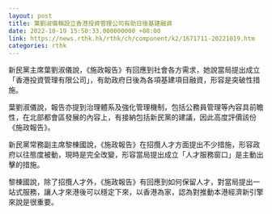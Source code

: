 ```yaml
---
layout: post
title: 葉劉淑儀稱設立香港投資管理公司有助日後基建融資
date: 2022-10-19 15:50:33.000000000 +08:00
link: https://news.rthk.hk/rthk/ch/component/k2/1671711-20221019.htm
categories: rthk
---
```


新民黨主席葉劉淑儀說，《施政報告》有回應到社會各方需求，她說當局提出成立「香港投資管理有限公司」，有助政府日後為各項基建項目融資，形容是突破性措施。

葉劉淑儀說，報告亦提到治理體系及強化管理機制，包括公務員管理等內容具前瞻性，在北部都會區發展的內容上，有接納包括新民黨的建議，因此高度評價該份《施政報告》。

新民黨常務副主席黎棟國說，《施政報告》在招攬人才方面提出不少措施，形容政府以往態度被動，現時是完全改變，形容當局提出成立「人才服務窗口」是主動出擊的措施。

黎棟國說，除了招攬人才外，《施政報告》有回應到如何保留人才，對當局提出一站式服務，讓人才來港後可以穩定下來，以香港為家，認為對推動本港經濟新引擎來說是很重要。
